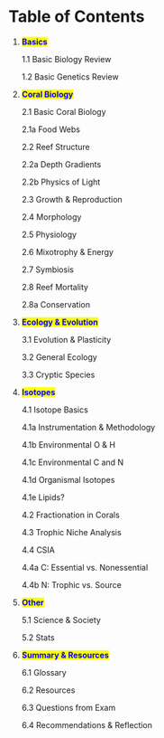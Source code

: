 # Table of Contents

1.  <mark style="color:blue;">**Basics**</mark>

    1.1    Basic Biology Review&#x20;

    1.2   Basic Genetics Review&#x20;
2.  <mark style="color:blue;">**Coral Biology**</mark>

    2.1    Basic Coral Biology&#x20;

    &#x20;           2.1a    Food Webs&#x20;

    2.2   Reef Structure&#x20;

    &#x20;           2.2a   Depth Gradients&#x20;

    &#x20;           2.2b   Physics of Light&#x20;

    2.3   Growth & Reproduction&#x20;

    2.4   Morphology&#x20;

    2.5   Physiology&#x20;

    2.6   Mixotrophy & Energy&#x20;

    2.7   Symbiosis&#x20;

    2.8   Reef Mortality&#x20;

    &#x20;           2.8a   Conservation&#x20;
3.  <mark style="color:blue;">**Ecology & Evolution**</mark>

    3.1    Evolution & Plasticity&#x20;

    3.2   General Ecology&#x20;

    3.3   Cryptic Species&#x20;
4.  <mark style="color:blue;">**Isotopes**</mark>

    4.1    Isotope Basics

    &#x20;           4.1a   Instrumentation & Methodology&#x20;

    &#x20;           4.1b   Environmental O & H&#x20;

    &#x20;           4.1c   Environmental C and N&#x20;

    &#x20;           4.1d   Organismal Isotopes&#x20;

    &#x20;           4.1e   Lipids?&#x20;

    4.2    Fractionation in Corals&#x20;

    4.3   Trophic Niche Analysis&#x20;

    4.4   CSIA

    &#x20;           4.4a C: Essential vs. Nonessential&#x20;

    &#x20;           4.4b N: Trophic vs. Source&#x20;
5.  <mark style="color:blue;">**Other**</mark>

    5.1     Science & Society&#x20;

    5.2    Stats&#x20;
6.  <mark style="color:blue;">**Summary & Resources**</mark>&#x20;

    6.1    Glossary&#x20;

    6.2   Resources&#x20;

    6.3   Questions from Exam&#x20;

    6.4   Recommendations & Reflection&#x20;
